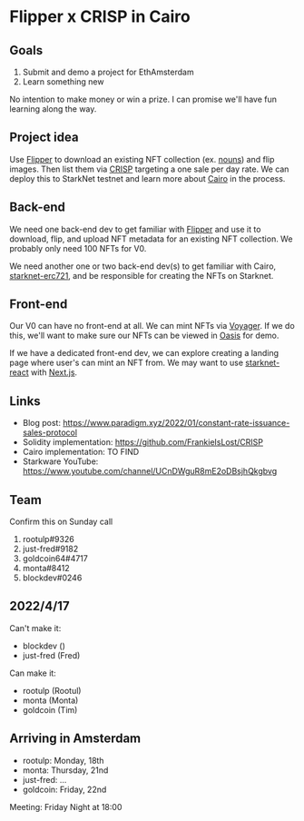 # Flipper x CRISP in Cairo
## Goals
1. Submit and demo a project for EthAmsterdam
2. Learn something new 

No intention to make money or win a prize. I can promise we'll have fun learning along the way.

## Project idea
Use [Flipper](https://github.com/Anish-Agnihotri/flipper) to download an existing NFT collection (ex. [nouns](https://nouns.wtf/)) and flip images. Then list them via [CRISP](https://github.com/FrankieIsLost/CRISP) targeting a one sale per day rate. We can deploy this to StarkNet testnet and learn more about [Cairo](https://www.cairo-lang.org/) in the process.

## Back-end
We need one back-end dev to get familiar with [Flipper](https://github.com/Anish-Agnihotri/flipper) and use it to download, flip, and upload NFT metadata for an existing NFT collection. We probably only need 100 NFTs for V0.

We need another one or two back-end dev(s) to get familiar with Cairo, [starknet-erc721](https://github.com/l-henri/starknet-erc721), and be responsible for creating the NFTs on Starknet.

## Front-end
Our V0 can have no front-end at all. We can mint NFTs via [Voyager](https://voyager.online/). If we do this, we'll want to make sure our NFTs can be viewed in [Oasis](https://testnet.playoasis.xyz/) for demo.

If we have a dedicated front-end dev, we can explore creating a landing page where user's can mint an NFT from. We may want to use [starknet-react](https://github.com/auclantis/starknet-react) with [Next.js](https://nextjs.org).

## Links
- Blog post: https://www.paradigm.xyz/2022/01/constant-rate-issuance-sales-protocol
- Solidity implementation: https://github.com/FrankieIsLost/CRISP
- Cairo implementation: TO FIND
- Starkware YouTube: https://www.youtube.com/channel/UCnDWguR8mE2oDBsjhQkgbvg

##  Team
Confirm this on Sunday call
1. rootulp#9326 
2. just-fred#9182
3. goldcoin64#4717
4. monta#8412 
5. blockdev#0246

## 2022/4/17
Can't make it:
- blockdev ()
- just-fred (Fred)

Can make it:
- rootulp (Rootul)
- monta (Monta)
- goldcoin (Tim)

## Arriving in Amsterdam

- rootulp: Monday, 18th
- monta: Thursday, 21nd
- just-fred: ...
- goldcoin: Friday, 22nd

Meeting: Friday Night at 18:00
